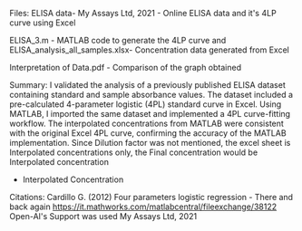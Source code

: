 Files: 
ELISA data- My Assays Ltd, 2021 - Online ELISA data and it's 4LP curve using Excel

ELISA_3.m - MATLAB code to generate the 4LP curve and ELISA_analysis_all_samples.xlsx- Concentration data generated from Excel

Interpretation of Data.pdf - Comparison of the graph obtained

Summary:
I validated the analysis of a previously published ELISA dataset containing standard and sample absorbance values. The dataset included a pre-calculated 4-parameter logistic (4PL) standard curve in Excel. Using MATLAB, I imported the same dataset and implemented a 4PL curve-fitting workflow. The interpolated concentrations from MATLAB were consistent with the original Excel 4PL curve, confirming the accuracy of the MATLAB implementation. Since Dilution factor was not mentioned, the excel sheet is Interpolated concentrations only, the Final concentration would be Interpolated concentration 
* Interpolated Concentration

Citations:
Cardillo G. (2012) Four parameters logistic regression - There and back again https://it.mathworks.com/matlabcentral/fileexchange/38122
Open-AI's Support was used
My Assays Ltd, 2021


